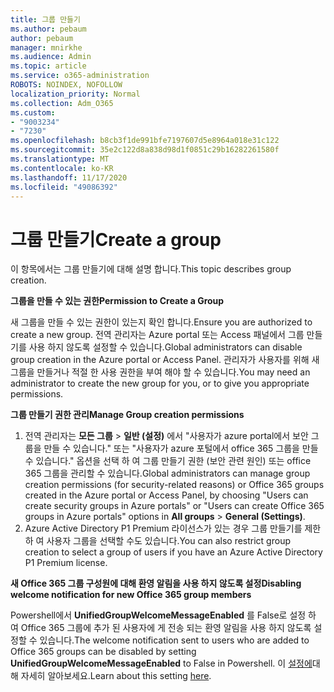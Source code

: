 ```yaml
---
title: 그룹 만들기
ms.author: pebaum
author: pebaum
manager: mnirkhe
ms.audience: Admin
ms.topic: article
ms.service: o365-administration
ROBOTS: NOINDEX, NOFOLLOW
localization_priority: Normal
ms.collection: Adm_O365
ms.custom:
- "9003234"
- "7230"
ms.openlocfilehash: b8cb3f1de991bfe7197607d5e8964a018e31c122
ms.sourcegitcommit: 35e2c122d8a838d98d1f0851c29b16282261580f
ms.translationtype: MT
ms.contentlocale: ko-KR
ms.lasthandoff: 11/17/2020
ms.locfileid: "49086392"
---
```

# <a name="create-a-group"></a><span data-ttu-id="5ea64-102">그룹 만들기</span><span class="sxs-lookup"><span data-stu-id="5ea64-102">Create a group</span></span>

<span data-ttu-id="5ea64-103">이 항목에서는 그룹 만들기에 대해 설명 합니다.</span><span class="sxs-lookup"><span data-stu-id="5ea64-103">This topic describes group creation.</span></span>

<span data-ttu-id="5ea64-104">**그룹을 만들 수 있는 권한**</span><span class="sxs-lookup"><span data-stu-id="5ea64-104">**Permission to Create a Group**</span></span>

<span data-ttu-id="5ea64-105">새 그룹을 만들 수 있는 권한이 있는지 확인 합니다.</span><span class="sxs-lookup"><span data-stu-id="5ea64-105">Ensure you are authorized to create a new group.</span></span> <span data-ttu-id="5ea64-106">전역 관리자는 Azure portal 또는 Access 패널에서 그룹 만들기를 사용 하지 않도록 설정할 수 있습니다.</span><span class="sxs-lookup"><span data-stu-id="5ea64-106">Global administrators can disable group creation in the Azure portal or Access Panel.</span></span> <span data-ttu-id="5ea64-107">관리자가 사용자를 위해 새 그룹을 만들거나 적절 한 사용 권한을 부여 해야 할 수 있습니다.</span><span class="sxs-lookup"><span data-stu-id="5ea64-107">You may need an administrator to create the new group for you, or to give you appropriate permissions.</span></span>

<span data-ttu-id="5ea64-108">**그룹 만들기 권한 관리**</span><span class="sxs-lookup"><span data-stu-id="5ea64-108">**Manage Group creation permissions**</span></span>

1. <span data-ttu-id="5ea64-109">전역 관리자는 **모든 그룹**  >  **일반 (설정)** 에서 "사용자가 azure portal에서 보안 그룹을 만들 수 있습니다." 또는 "사용자가 azure 포털에서 office 365 그룹을 만들 수 있습니다." 옵션을 선택 하 여 그룹 만들기 권한 (보안 관련 원인) 또는 office 365 그룹을 관리할 수 있습니다.</span><span class="sxs-lookup"><span data-stu-id="5ea64-109">Global administrators can manage group creation permissions (for security-related reasons) or Office 365 groups created in the Azure portal or Access Panel, by choosing "Users can create security groups in Azure portals" or "Users can create Office 365 groups in Azure portals" options in **All groups** > **General (Settings)**.</span></span>
2. <span data-ttu-id="5ea64-110">Azure Active Directory P1 Premium 라이선스가 있는 경우 그룹 만들기를 제한 하 여 사용자 그룹을 선택할 수도 있습니다.</span><span class="sxs-lookup"><span data-stu-id="5ea64-110">You can also restrict group creation to select a group of users if you have an Azure Active Directory P1 Premium license.</span></span>

<span data-ttu-id="5ea64-111">**새 Office 365 그룹 구성원에 대해 환영 알림을 사용 하지 않도록 설정**</span><span class="sxs-lookup"><span data-stu-id="5ea64-111">**Disabling welcome notification for new Office 365 group members**</span></span>

<span data-ttu-id="5ea64-112">Powershell에서 **UnifiedGroupWelcomeMessageEnabled** 를 False로 설정 하 여 Office 365 그룹에 추가 된 사용자에 게 전송 되는 환영 알림을 사용 하지 않도록 설정할 수 있습니다.</span><span class="sxs-lookup"><span data-stu-id="5ea64-112">The welcome notification sent to users who are added to Office 365 groups can be disabled by setting **UnifiedGroupWelcomeMessageEnabled** to False in Powershell.</span></span> <span data-ttu-id="5ea64-113">이 [설정에](https://docs.microsoft.com/powershell/module/exchange/set-unifiedgroup?view=exchange-ps&preserve-view=true)대해 자세히 알아보세요.</span><span class="sxs-lookup"><span data-stu-id="5ea64-113">Learn about this setting [here](https://docs.microsoft.com/powershell/module/exchange/set-unifiedgroup?view=exchange-ps&preserve-view=true).</span></span>

